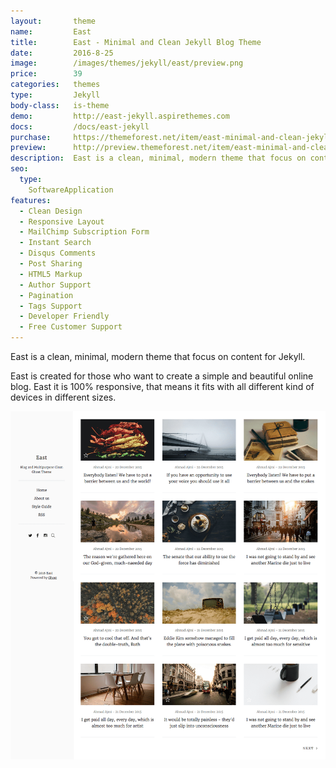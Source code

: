 ```yaml
---
layout:       theme
name:         East
title:        East - Minimal and Clean Jekyll Blog Theme
date:         2016-8-25
image:        /images/themes/jekyll/east/preview.png
price:        39
categories:   themes
type:         Jekyll
body-class:   is-theme
demo:         http://east-jekyll.aspirethemes.com
docs:         /docs/east-jekyll
purchase:     https://themeforest.net/item/east-minimal-and-clean-jekyll-blog-theme/16252756?ref=aspirethemes
preview:      http://preview.themeforest.net/item/east-minimal-and-clean-jekyll-blog-theme/full_screen_preview/16252756?ref=aspirethemes
description:  East is a clean, minimal, modern theme that focus on content for Jekyll
seo:
  type:
    SoftwareApplication
features:
  - Clean Design
  - Responsive Layout
  - MailChimp Subscription Form
  - Instant Search
  - Disqus Comments
  - Post Sharing
  - HTML5 Markup
  - Author Support
  - Pagination
  - Tags Support
  - Developer Friendly
  - Free Customer Support
---
```


East is a clean, minimal, modern theme that focus on content for Jekyll.

East is created for those who want to create a simple and beautiful online blog. East it is 100% responsive, that means it fits with all different kind of devices in different sizes.

![east-jekyll-full-preview](/images/themes/jekyll/east/full-preview.png)
